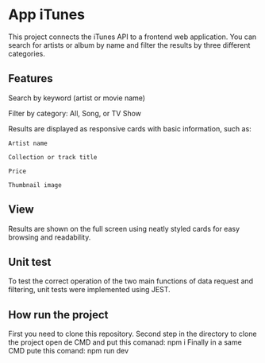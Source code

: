 # App iTunes
This project connects the iTunes API to a frontend web application.
You can search for artists or album by name and filter the results by three different categories.

## Features
Search by keyword (artist or movie name)

Filter by category: All, Song, or TV Show

Results are displayed as responsive cards with basic information, such as:

    Artist name

    Collection or track title

    Price

    Thumbnail image

## View
Results are shown on the full screen using neatly styled cards for easy browsing and readability.

## Unit test
To test the correct operation of the two main functions of data request and filtering, unit tests were implemented using JEST.

## How run the project
First you need to clone this repository.
Second step in the directory to clone the project open de CMD and put this comanad: npm i
Finally in a same CMD pute this comand: npm run dev
